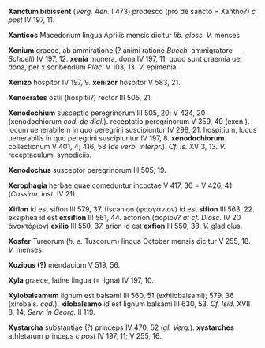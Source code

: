 **Xanctum bibissent** (*Verg. Aen.* I 473) prodesco (pro de sancto =
Xantho?) *c post* IV 197, 11.

**Xanticos** Macedonum lingua Aprilis mensis dicitur *lib. gloss. V.*
menses

**Xenium** graece, ab ammiratione (? animi ratione *Buech.* ammigratore
*Schoell*) IV 197, 12. **xenia** munera, dona IV 197, 11. quod sunt
praemia uel dona, per x scribendum *Plac.* V 103, 13. *V.* epimenia.

**Xenizo** hospitor IV 197, 9. **xenizor** hospitor V 583, 21.

**Xenocrates** ostii (hospitii?) rector III 505, 21.

**Xenodochium** susceptio peregrinorum III 505, 20; V 424, 20
(xenodochiorum *cod. de dial.*). receptatio peregrinorum V 359, 49
(exen.). locum uenerabilem in quo peregrini suscipiuntur IV 298, 21.
hospitium, locus uenerabilis in quo peregrini suscipiuntur IV 197, 8.
**xenodochiorum** collectionum V 401, 4; 416, 58 (*de verb. interpr.*).
*Cf. Is.* XV 3, 13. *V.* receptaculum, synodiciis.

**Xenodochus** susceptor peregrinorum III 505, 19.

**Xerophagia** herbae quae comeduntur incoctae V 417, 30 = V 426, 41
(*Cassian. inst.* IV 21).

**Xiflon** id est sifion III 579, 37. fiscanion (φασγάνιον) id est
**sifion** III 563, 22. exsiphea id est **exsifion** III 561, 44.
actorion (ἀορίον? *at cf. Diosc.* IV 20 ἀνακτόριον) **exilio** III 550,
37. arion id est **exfiοn** III 550, 38. *V.* gladiolus.

**Xosfer** Tureorum (*h. e.* Tuscorum) lingua October mensis dicitur V
255, 18. *V.* menses.

**Xozibus (?)** mendacium V 519, 56.

**Xyla** graece, latine lingua (= ligna) IV 197, 10.

**Xylobalsamum** lignum est balsami III 560, 51 (exhilobalsami); 579, 36
(xirobals. *cod.*). **xilobalsamo** id est lignum balsami III 630, 53.
*Cf. Isid.* XVII 8, 14; *Serv. in Georg.* II 119.

**Xystarcha** substantiae (?) princeps IV 470, 52 (*gl. Verg.*).
**xystarches** athletarum princeps *c post* IV 197, 11; V 255, 16.
